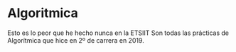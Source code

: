 # Algoritmica
Esto es lo peor que he hecho nunca en la ETSIIT
Son todas las prácticas de Algorítmica que hice en 2º de carrera en 2019.
